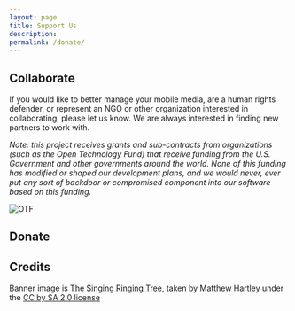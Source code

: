 ```yaml
---
layout: page
title: Support Us
description: 
permalink: /donate/
---
```


<h2 class="textTeal">Collaborate</h2>
<p>If you would like to better manage your mobile media, are a human rights defender,  or represent an NGO or other organization interested in collaborating, please let us know. We are always interested in finding new partners to work with.</p>
<p><i>Note: this project receives grants and sub-contracts from organizations (such as the Open Technology Fund) that receive funding from the U.S. Government and other governments around the world. None of this funding has modified or shaped our development plans, and we would never, ever put any sort of backdoor or compromised component into our software based on this funding.</i></p>
<p><img src="otrlogo.png" alt="OTF">


<h2 class="textTeal">Donate</h2>
<p>
<h2 class="textTeal">Credits</h2>
<p>Banner image is <a href="https://www.flickr.com/photos/matthewhartley369/13391628763/">The Singing Ringing Tree</a>, taken by Matthew Hartley under the <a href="https://creativecommons.org/licenses/by-sa/2.0/#">CC by SA 2.0 license</a></p>
	

